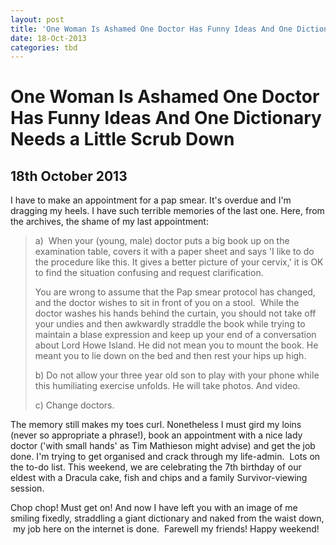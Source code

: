 ```yaml
---
layout: post
title: 'One Woman Is Ashamed One Doctor Has Funny Ideas And One Dictionary Needs a Little Scrub Down'
date: 18-Oct-2013
categories: tbd
---
```


# One Woman Is Ashamed One Doctor Has Funny Ideas And One Dictionary Needs a Little Scrub Down

## 18th October 2013

I have to make an appointment for a pap smear. It's overdue and I'm dragging my heels. I have such terrible memories of the last one. Here,   from the archives, the shame of my last appointment:

<blockquote>a)  When your (young, male) doctor puts a big book up on the examination table, covers it with a paper sheet and says 'I like to do the procedure like this. It gives a better picture of your cervix,' it is OK to find the situation confusing and request clarification.

You are wrong to assume that the Pap smear protocol has changed, and the doctor wishes to sit in front of you on a stool.  While the doctor washes his hands behind the curtain, you should not take off your undies and then awkwardly straddle the book while trying to maintain a blase expression and keep up your end of a conversation about Lord Howe Island. He did not mean you to mount the book. He meant you to lie down on the bed and then rest your hips up high.

b) Do not allow your three year old son to play with your phone while this humiliating exercise unfolds. He will take photos. And video.

c) Change doctors.</blockquote>

The memory still makes my toes curl. Nonetheless I must gird my loins (never so appropriate a phrase!), book an appointment with a nice lady doctor ('with small hands' as Tim Mathieson might advise) and get the job done. I'm trying to get organised and crack through my life-admin.  Lots on the to-do list. This weekend, we are celebrating the 7th birthday of our eldest with a Dracula cake, fish and chips and a family Survivor-viewing session.

Chop chop! Must get on! And now I have left you with an image of me smiling fixedly, straddling a giant dictionary and naked from the waist down,  my job here on the internet is done.  Farewell my friends! Happy weekend!

 
